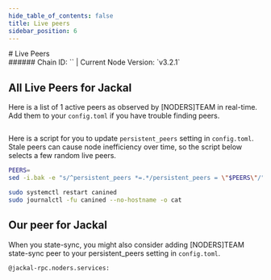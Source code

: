```yaml
---
hide_table_of_contents: false
title: Live peers
sidebar_position: 6
---
```


<div class="h1-with-icon icon-jackal">
# Live Peers
</div>
###### Chain ID: `` | Current Node Version: `v3.2.1`

## All Live Peers for Jackal
Here is a list of 1 active peers as observed by [NODERS]TEAM in real-time. Add them to your `config.toml` if you have trouble finding peers.

```bash

```

Here is a script for you to update `persistent_peers` setting in `config.toml`. Stale peers can cause node inefficiency over time, so the script below selects a few random live peers.

```bash
PEERS=
sed -i.bak -e "s/^persistent_peers *=.*/persistent_peers = \"$PEERS\"/" ~/.canine/config/config.toml

sudo systemctl restart canined
sudo journalctl -fu canined --no-hostname -o cat
```

## Our peer for Jackal
When you state-sync, you might also consider adding [NODERS]TEAM state-sync peer to your persistent_peers setting in `config.toml`.

```bash
@jackal-rpc.noders.services:
```

